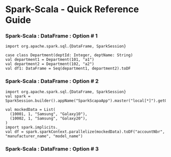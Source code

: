 # Spark-Scala - Quick Reference Guide

### Spark-Scala : DataFrame : Option # 1

```
import org.apache.spark.sql.{DataFrame, SparkSession}

case class Department(deptId: Integer, deptName: String)
val department1 = Department(101, "a1")
val department2 = Department(102, "a2")
val df1: DataFrame = Seq(department1, department2).toDF
```

### Spark-Scala : DataFrame : Option # 2

```
import org.apache.spark.sql.{DataFrame, SparkSession}
val spark = SparkSession.builder().appName("SparkScapaApp").master("local[*]").getOrCreate()

val mockedData = List(
  (10001, 1, "Samsung", "Galaxy10"),
  (10002, 1, "Samsung", "Galaxy20"),
)
import spark.implicits._
val df = spark.sparkContext.parallelize(mockedData).toDF("accountNbr", "manufacturer_name", "model_name")
```

### Spark-Scala : DataFrame : Option # 3
```
```

